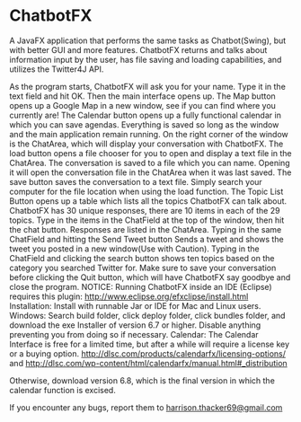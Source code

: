 # ChatbotFX
A JavaFX application that performs the same tasks as Chatbot(Swing), but with better GUI and more features. ChatbotFX returns and talks about information input by the user, has file saving and loading capabilities, and utilizes the Twitter4J API.


   As the program starts, ChatbotFX will ask you for your name. Type it in the text field and
hit OK. Then the main interface opens up. The Map button opens up a Google Map in a new window,
 see if you can find where you currently are! The Calendar button opens up a fully functional calendar
in which you can save agendas. Everything is saved so long as the window and the main application remain
running. On the right corner of the window is the ChatArea, which will display your conversation with
ChatbotFX. The load button opens a file chooser for you to open and display a text file in the
 ChatArea. The conversation is saved to a file which you can name. Opening it will open the conversation
file in the ChatArea when it was last saved. The save button saves the conversation to a text file.
Simply search your computer for the file location when using the load function. The Topic List Button opens up a table which lists
all the topics ChatbotFX can talk about. ChatbotFX has 30 unique responses, there are 10 items in each of
the 29 topics. Type in the items in the ChatField at the top of the window, then hit the chat button. Responses
are listed in the ChatArea. Typing in the same ChatField and hitting the Send Tweet button Sends a tweet and
shows the tweet you posted in a new window(Use with Caution). Typing in the ChatField and clicking the search button shows
ten topics based on the category you searched Twitter for. Make sure to save your conversation before clicking the
Quit button, which will have ChatbotFX say goodbye and close the program.
NOTICE: Running ChatbotFX inside an IDE (Eclipse) requires this plugin: http://www.eclipse.org/efxclipse/install.html
Installation: Install with runnable Jar or IDE for Mac and Linux users. Windows: Search build folder, click deploy folder, click bundles folder, and download the exe Installer of version 6.7 or higher. Disable anything preventing you from doing so if necessary.
Calendar: The Calendar Interface is free for a limited time, but after a while will require a license key or a buying option.
http://dlsc.com/products/calendarfx/licensing-options/ and http://dlsc.com/wp-content/html/calendarfx/manual.html#_distribution

Otherwise, download version 6.8, which is the final version in which the calendar function is excised.

If you encounter any bugs, report them to harrison.thacker69@gmail.com
